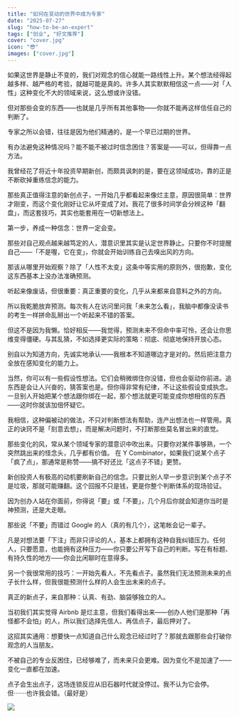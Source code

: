 ```yaml
---
title: "如何在变动的世界中成为专家"
date: "2025-07-27"
slug: "how-to-be-an-expert"
tags: ["创业", "好文推荐"]
cover: "cover.jpg"
icon: "😎"
images: ["cover.jpg"]
---
```

如果这世界是静止不变的，我们对观念的信心就能一路线性上升。某个想法经得起越多样、越严格的考验，就越可能是真的。许多人其实默默相信这一点——对「人性」这种变化不大的领域来说，这么想或许没错。



但对那些会变的东西——也就是几乎所有其他事物——你就不能再这样信任自己的判断了。



专家之所以会错，往往是因为他们精通的，是一个早已过期的世界。



有办法避免这种情况吗？能不能不被过时信念困住？答案是——可以，但得靠一点方法。



我曾经花了将近十年投资早期新创，而颇具讽刺的是，要在这领域成功，靠的正是不断砍掉重练信念的能力。



那些真正值得注意的新创点子，一开始几乎都看起来像烂主意，原因很简单：世界才刚变，而这个变化刚好让它从坏变成了对。我花了很多时间学会分辨这种「翻盘」，而这套技巧，其实也能套用在一切新想法上。



第一步，养成一种信念：世界一定会变。



那些对自己观点越来越笃定的人，潜意识里其实是认定世界静止。只要你不时提醒自己——「不是喔，它在变」，你就会开始训练自己去嗅出风的方向。



那该从哪里开始观察？除了「人性不太变」这条中等实用的原则外，很抱歉，变化这东西基本上没办法准确预测。



听起来像废话，但很重要：真正重要的变化，几乎从来都来自意料之外的方向。



所以我乾脆放弃预测。每次有人在访问里问我「未来怎么看」，我脑中都像没读书的考生一样拼命乱掰出一个听起来不错的答案。



但这不是因为我懒。恰好相反——我觉得，预测未来不但命中率可怜，还会让你思维变得僵硬。与其乱猜，不如选择更实际的策略：彻底、彻底地保持开放心态。



别自以为知道方向，先诚实地承认——我根本不知道哪边才是对的。然后把注意力全放在感知变化的能力上。



当然，你可以有一些假设性想法。它们会稍微绑住你没错，但也会驱动你前进。追东西是会让人兴奋的，猜答案也是。但你得非常有纪律，不让这些假设变成执念。
一旦别人开始把某个想法跟你绑在一起，那个想法就更可能变成你想相信的东西——这时你就该加倍怀疑它。



我相信，这种偏被动的做法，不只对判断想法有帮助，连产出想法也一样管用。真正的诀窍不是「刻意去想」，而是解决问题时，不打断那些莫名冒出来的直觉。



那些变化的风，常从某个领域专家的潜意识中吹出来。只要你对某件事够熟，一个突然跳出来的怪念头，几乎都有价值。
在 Y Combinator，如果我们说某个点子「疯了点」，那通常是称赞——搞不好还比「这点子不错」更赞。



新创投资人有极高的动机要刷新自己的信念。只要比别人早一步意识到某个点子不是垃圾，那就可能赚翻。这个回报不只是钱，更是你整个判断体系的现场验证。



因为创办人站在你面前，你得说「要」或「不要」，几个月后你就会知道你当时是神预测，还是大走眼。



那些说「不要」而错过 Google 的人（真的有几个），这笔帐会记一辈子。



凡是对想法要「下注」而非只评论的人，基本上都拥有这种自我纠错压力。任何人，只要愿意，也能拥有这种压力——你只要公开写下自己的判断。写在有标题、有持久性的地方——你会比闲聊时在意得多。



另一个我很常用的技巧：一开始先看人，不先看点子。虽然我们无法预测未来的点子长什么样，但我很能预测什么样的人会生出未来的点子。



真正的新点子，来自那种：认真、有劲、脑袋够独立的人。



当初我们其实觉得 Airbnb 是烂主意，但我们看得出来——创办人他们是那种「再怪都不会怕」的人，所以我们选择先信人、再信点子，最后押对了。



这招其实通用：想要快一点知道自己什么观念已经过时了？那就去跟那些会打破你观念的人当朋友。



不被自己的专业反困住，已经够难了，而未来只会更难。因为变化不是加速了——变化一直都在加速。



点子会生出点子，这场连锁反应从旧石器时代就没停过。我不认为它会停。
但⋯⋯也许我会错。（最好是）




![](https://prod-files-secure.s3.us-west-2.amazonaws.com/112d0858-5090-4d34-a606-b75eb8d65fd2/46476355-9cf3-4e99-9b7a-3531bc426380/1000202064.png?X-Amz-Algorithm=AWS4-HMAC-SHA256&X-Amz-Content-Sha256=UNSIGNED-PAYLOAD&X-Amz-Credential=ASIAZI2LB466XY5XZLE3%2F20250806%2Fus-west-2%2Fs3%2Faws4_request&X-Amz-Date=20250806T213244Z&X-Amz-Expires=3600&X-Amz-Security-Token=IQoJb3JpZ2luX2VjEEUaCXVzLXdlc3QtMiJHMEUCICpfeYAfeIQgk5mu1S2Ly4um7CCIm1DkfZA8vEoYmaS%2FAiEAuS0nWTn%2B7osE%2BXiLScOHIWE3Nq2R3axlotkzyAzxzq8q%2FwMIfhAAGgw2Mzc0MjMxODM4MDUiDJuPYWtMsI%2FgJwSKvyrcA4buG5ADTvb%2FHQYckpk3552CV95Fb3ETjbcQh919TIWa2vPUaWFgei5RgruTe3AOxuYnolFlAf6ciMCqDmHBwoktecFsARu9f4%2BCVUreDJO9CCw8cNSTv7WNHHaJXWuLf%2FJ%2Bva4tRT%2FKvIw96DAY3RKv3GLmgJECJ%2FUXNBgbtNSkJH3AOOSzEQiTSOEeq7M69QvGzUivprh8hlhroCuTifgbdAwX8lLl0S42yYwDAOeR5u0%2Fw%2F4reR2Ob65l%2Bn2yvPvGlouwLOjcrQwI%2BwCb8LIB97ZIcD1o3QL4CyIPjdIp20XREEaLm6naMCeHaQfOqQppeIS76ZaSDNdJHuOk26ntrz6nAW94WbNqzUAJBSNFYX73QkbxIxiH5zGr%2Fz8s0cDCb3Dvfmal%2FIBk%2BSPFuhkMMsa1K0ggju2fEnnU0uL1xXgt3E2vR61vy2x5VPyqWB%2FvY1f8j3oD2JlHLif3BIrHGx6HveZzU3yzrL9QUrFDwDz5r660tEi9Fqcxc9x61sCnMy5vQMUcoyw4Zdv%2BhHhdQyeCf%2BUBvIwIWKHisIwquGaqONtctF6ddKd5fBlR6MhrtZloVNFQO2H%2FttJz6N5ZqcfvK%2FX6SXG7XCYhVKxeKTjwGtie%2FWDzEN16MJf0zsQGOqUBbq4pyfaVoC8UMmXm7N6oc9qlXLFQomgN%2B1%2FPjyiHz6XvXfyUA3clr1myY3k1ydDmXiD9rJK%2B4PM2ZL55m66GaQXPtmqrsZ%2BZIrlRQvTgb61LuenWsue8dS0EiK5j4mUHMlfLZZRKi%2FrQiEgIqqtTHWrAZ0CYRlYv48y1pAfTDLU9zJk%2FxwCcplTkYdnW7jfWVCDYK3ippK%2BmOgMtc%2F7bGcDe52Re&X-Amz-Signature=4c2e842f163209222af908e573cabb300e88b2ce720e7b545e679959cf6ab4a0&X-Amz-SignedHeaders=host&x-amz-checksum-mode=ENABLED&x-id=GetObject)

